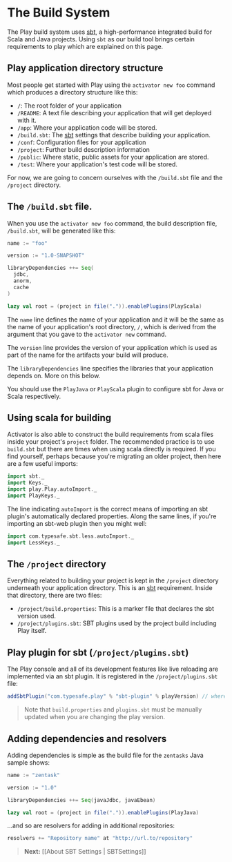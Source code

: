 <!--- Copyright (C) 2009-2013 Typesafe Inc. <http://www.typesafe.com> -->
# The Build System

The Play build system uses [sbt](http://www.scala-sbt.org/), a high-performance integrated build for Scala and Java projects.  Using `sbt` as our build tool brings certain requirements to play which are explained on this page.

## Play application directory structure 

Most people get started with Play using the `activator new foo` command which produces a directory structure like this:

- `/`: The root folder of your application
- `/README`: A text file describing your application that will get deployed with it.
- `/app`: Where your application code will be stored.
- `/build.sbt`: The [sbt](http://www.scala-sbt.org/) settings that describe building your application.
- `/conf`: Configuration files for your application
- `/project`: Further build description information
- `/public`: Where static, public assets for your application are stored.
- `/test`: Where your application's test code will be stored.

For now, we are going to concern ourselves with the `/build.sbt` file and the `/project` directory.

## The `/build.sbt` file. 

When you use the `activator new foo` command, the build description file, `/build.sbt`, will be generated like this:

```scala
name := "foo"

version := "1.0-SNAPSHOT"

libraryDependencies ++= Seq(
  jdbc,
  anorm,
  cache
)

lazy val root = (project in file(".")).enablePlugins(PlayScala)
```

The `name` line defines the name of your application and it will be the same as the name of your application's root directory, `/`, which is derived from the argument that you gave to the `activator new` command. 

The `version` line provides  the version of your application which is used as part of the name for the artifacts your build will produce.

The `libraryDependencies` line specifies the libraries that your application depends on. More on this below.

You should use the `PlayJava` or `PlayScala` plugin to configure sbt for Java or Scala respectively.

## Using scala for building

Activator is also able to construct the build requirements from scala files inside your project's `project` folder. The recommended practice is to use `build.sbt` but there are times when using scala directly is required. If you find yourself, perhaps because you're migrating an older project, then here are a few useful imports:

```scala
import sbt._
import Keys._
import play.Play.autoImport._
import PlayKeys._
```

The line indicating `autoImport` is the correct means of importing an sbt plugin's automatically declared properties. Along the same lines, if you're importing an sbt-web plugin then you might well:

```scala
import com.typesafe.sbt.less.autoImport._
import LessKeys._
```

## The `/project` directory

Everything related to building your project is kept in the `/project` directory underneath your application directory.  This is an [sbt](http://www.scala-sbt.org/) requirement. Inside that directory, there are two files:

- `/project/build.properties`: This is a marker file that declares the sbt version used.
- `/project/plugins.sbt`: SBT plugins used by the project build including Play itself.

## Play plugin for sbt (`/project/plugins.sbt`)

The Play console and all of its development features like live reloading are implemented via an sbt plugin.  It is registered in the `/project/plugins.sbt` file:

```scala
addSbtPlugin("com.typesafe.play" % "sbt-plugin" % playVersion) // where version is the current Play version, i.e. playVersion := "2.3.0" 
```
> Note that `build.properties` and `plugins.sbt` must be manually updated when you are changing the play version.

## Adding dependencies and resolvers

Adding dependencies is simple as the build file for the `zentasks` Java sample shows:

```scala
name := "zentask"

version := "1.0"

libraryDependencies ++= Seq(javaJdbc, javaEbean)     

lazy val root = (project in file(".")).enablePlugins(PlayJava)
```

...and so are resolvers for adding in additional repositories:

```scala
resolvers += "Repository name" at "http://url.to/repository" 
```


> **Next:** [[About SBT Settings | SBTSettings]]
